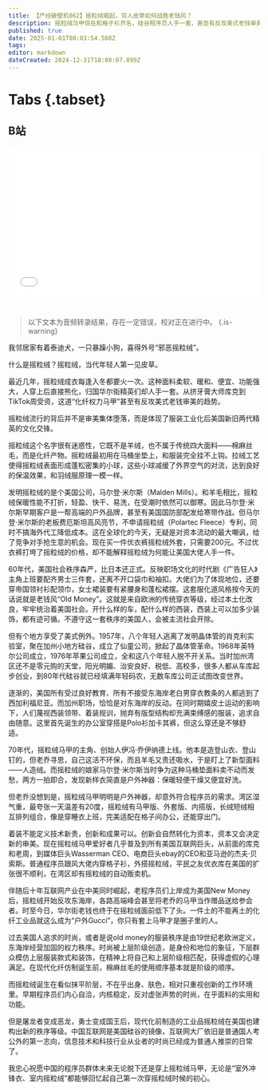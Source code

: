 ```yaml
---
title: 【产经破壁机062】摇粒绒崛起，穷人皮草如何战胜老钱风？
description: 摇粒绒马甲现在和格子衫齐名，硅谷程序员人手一套，甚至有反攻美式老钱审美的趋势。摇粒绒流行的背后不是审美集体堕落，而是人类服装工业化后，美国新旧两代精英的文化交锋。【产经破壁机062】
published: true
date: 2025-01-01T08:03:54.508Z
tags: 
editor: markdown
dateCreated: 2024-12-31T18:08:07.899Z
---
```


# Tabs {.tabset}

## B站

<div style="position: relative; padding: 30% 45%;">
<iframe style="position: absolute; width: 100%; height: 100%; left: 0; top: 0;" src="//player.bilibili.com/player.html?&bvid=BV1jACWY3Em1&page=1&as_wide=1&high_quality=1&danmaku=1&autoplay=0" scrolling="no" border="0" frameborder="no" framespacing="0" allowfullscreen="true"></iframe>
</div>


#

> 以下文本为音频转录结果，存在一定错误，校对正在进行中。
{.is-warning}

我邻居家有着泰迪犬，一只暴躁小狗，喜得外号“邪恶摇粒绒”。

什么是摇粒绒？摇粒绒，当代年轻人第一见皮草。

最近几年，摇粒绒成衣每逢入冬都要火一次。这种面料柔软、暖和、便宜、功能强大，人穿上后直接熊化，归国华尔街精英们却人手一套。从挤牙膏大师库克到TikTok周受资，这道“化纤权力马甲”甚至有反攻美式老钱审美的趋势。

摇粒绒流行的背后并不是审美集体堕落，而是体现了服装工业化后美国新旧两代精英的文化交锋。

摇粒绒这个名字很有迷惑性，它既不是羊绒，也不属于传统四大面料——棉麻丝毛，而是化纤产物。摇粒绒最初用在马桶坐垫上，和服装完全挂不上钩。拉绒工艺使得摇粒绒表面形成蓬松密集的小球，这些小球减缓了外界空气的对流，达到良好的保温效果，和羽绒服原理一模一样。

发明摇粒绒的是个美国公司，马尔登·米尔斯（Malden Mills）。和羊毛相比，摇粒绒保暖性能不打折，轻盈、快干、易洗，在受潮时依然可以御寒。因此马尔登·米尔斯早期客户是一帮高端的户外品牌，甚至有美国国防部配发给寒带作战。但马尔登·米尔斯的老板费厄斯坦高风亮节，不申请摇粒绒（Polartec Fleece）专利，同时不搞海外代工降低成本。这在全球化的今天，无疑是对资本流动的最大嘲讽，给了竞争对手抢生意的机会。现在买一件优衣裤摇粒绒外套，只需要200元。不过优衣裤打垮了摇粒绒的价格，却不能解释摇粒绒为何能让美国大佬人手一件。

60年代，美国社会秩序森严，比日本还正式。反映职场文化的时代剧《广告狂人》主角上班要配齐男士三件套，还离不开口袋巾和袖扣。大佬们为了体现地位，还要穿帝国领衬衫配领巾，女士裙装要有紧腰身和蓬松裙摆。这套服化道风格按今天的话说就是老钱风“Old Money”。这就是来自欧洲的传统穿衣等级，经过本土化改良，牢牢统治着美国社会。开什么样的车，配什么样的西装，西装上可以加多少装饰，都有迹可循。不遵守这一套秩序的美国人，会被主流社会开除。

但有个地方享受了美式例外。1957年，八个年轻人逃离了发明晶体管的肖克利实验室，聚在加州小地方硅谷，成立了仙童公司，掀起了晶体管革命。1968年英特尔公司成立，1976年苹果公司成立，全和这八个年轻人脱不开关系。当时加州湾区还不是零元购的天堂，阳光明媚、治安良好、税低、高校多，很多人都从车库起步创业，到80年代硅谷就已经填满年轻码农，无数车库公司正试图改变世界。

逐渐的，美国所有受过良好教育、所有不接受东海岸老白男穿衣教条的人都逃到了西加利福尼亚。而加州职场，恰恰是对东海岸的反动。在同时期嬉皮士运动的影响下，人们蔑视西装领带、着装规训，抛弃有版型结构却充满束缚感的服装，追求自由随意。这里首先诞生的办公室穿搭是Polo衫加卡其裤，但这么穿还是不够舒适。

70年代，摇粒绒马甲的主角、创始人伊冯·乔伊纳德上线。他本是造登山衣、登山钉的，但老乔寻思，自己这活不环保，而且羊毛又贵还吸水，于是盯上了新型面料——人造绒。而摇粒绒的娘家马尔登·米尔斯当时争为这种马桶垫面料卖不动而发愁，两方一拍即合，发现新样衣简直是户外神器：保暖轻便干燥又便宜好洗。

但老乔没想到是，摇粒绒马甲明明是户外神器，却意外符合程序员的需求。湾区湿气重，最夸张一天温差有20度，摇粒绒有马甲版、外套版、内搭版，长绒短绒相互排列组合，像是穿睡衣上班，完美适配在格子间办公，还能穿出门。

着装不能定义技术新贵，创新和成果可以。创新会自然转化为资本，资本又会决定新的审美。现在摇粒绒马甲爱好者几乎普及到所有美国互联网巨头，从前面的库克和老周，到媒体巨头Wasserman CEO、电商巨头ebay的CEO和亚马逊的杰夫·贝索斯。普通程序员跟风大佬内穿格子衫，外搭摇粒绒，平民之友优衣库在美国的扩张很不顺利，在湾区却有摇粒绒的自动贩卖机。

伴随后十年互联网产业在中美同时崛起，老程序员们上岸成为美国New Money后，摇粒绒开始反攻东海岸，各路高端峰会甚至将老乔的马甲当作赠品送给参会者。时至今日，华尔街老钱也终于在摇粒绒面前低下了头。一件土的不能再土的化纤工业品就这么成为“户外Gucci”，你只有套上马甲才是圈子里的人。

过去美国人追求的时尚，或者是说old money的服装秩序是由19世纪老欧洲定义，东海岸经营加固的权力秩序。时尚被上层阶级创造，是身份和地位的象征，下层群众模仿上层服装款式和装饰，在精神上将自己和上层阶级相匹配，获得虚假的心理满足。在现代化纤仿制诞生前，棉麻丝毛的使用顺序基本就是阶级的顺序。

而摇粒绒诞生在看似抹平阶层，不在乎出身、肤色，相对只重视创新的工作环境里。早期程序员们内心自洽，内核稳定，反对虚张声势的时尚，在乎面料的实用和功能。

但是屠龙者变成恶龙，勇士变成国王后，现代化前制造的工业品摇粒绒在美国也建构出新的秩序等级。中国互联网是美国硅谷的镜像，互联网大厂依旧是普通国人考公外的第一志向，信息技术和科技行业从业者的时尚已经成为普通人推崇的日常了。

我忠心祝愿中国的程序员群体未来无论脱下还是穿上摇粒绒马甲，无论是“室外冲锋衣、室内摇粒绒”都能够回忆起自己第一次穿摇粒绒时候的初心。